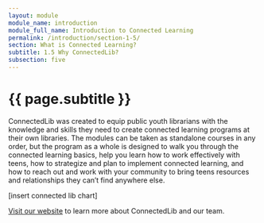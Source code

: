 ```yaml
---
layout: module
module_name: introduction
module_full_name: Introduction to Connected Learning
permalink: /introduction/section-1-5/
section: What is Connected Learning?
subtitle: 1.5 Why ConnectedLib?
subsection: five
---
```


# {{ page.subtitle }}

ConnectedLib was created to equip public youth librarians with the knowledge and skills they need to create connected learning programs at their own libraries. The modules can be taken as standalone courses in any order, but the program as a whole is designed to walk you through the connected learning basics, help you learn how to work effectively with teens, how to strategize and plan to implement connected learning, and how to reach out and work with your community to bring teens resources and relationships they can’t find anywhere else. 

[insert connected lib chart]

[Visit our website](http://connectedlib.ischool.uw.edu) to learn more about ConnectedLib and our team.
